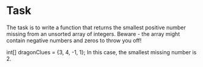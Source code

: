 # Task

The task is to write a function that returns the smallest positive number missing from an unsorted array of integers.
Beware - the array might contain negative numbers and zeros to throw you off!

int[] dragonClues = {3, 4, -1, 1};
In this case, the smallest missing number is 2.
